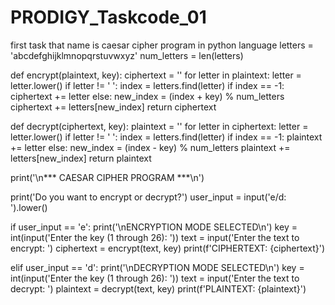 # PRODIGY_Taskcode_01
first task that name is caesar cipher program in python language 
letters = 'abcdefghijklmnopqrstuvwxyz'
num_letters = len(letters)

def encrypt(plaintext, key):
    ciphertext = ''
    for letter in plaintext:
        letter = letter.lower()
        if letter != ' ':
            index = letters.find(letter)
            if index == -1:
                ciphertext += letter
            else:
                new_index = (index + key) % num_letters
                ciphertext += letters[new_index]
    return ciphertext

def decrypt(ciphertext, key):
    plaintext = ''
    for letter in ciphertext:
        letter = letter.lower()
        if letter != ' ':
            index = letters.find(letter)
            if index == -1:
                plaintext += letter
            else:
                new_index = (index - key) % num_letters
                plaintext += letters[new_index]
    return plaintext

print('\n*** CAESAR CIPHER PROGRAM ***\n')

print('Do you want to encrypt or decrypt?')
user_input = input('e/d: ').lower()

if user_input == 'e':
    print('\nENCRYPTION MODE SELECTED\n')
    key = int(input('Enter the key (1 through 26): '))
    text = input('Enter the text to encrypt: ')
    ciphertext = encrypt(text, key)
    print(f'CIPHERTEXT: {ciphertext}')

elif user_input == 'd':
    print('\nDECRYPTION MODE SELECTED\n')
    key = int(input('Enter the key (1 through 26): '))
    text = input('Enter the text to decrypt: ')
    plaintext = decrypt(text, key)
    print(f'PLAINTEXT: {plaintext}')
